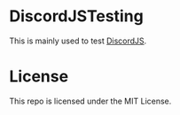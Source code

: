 # DiscordJSTesting
This is mainly used to test [DiscordJS](https://github.com/discordjs/discord.js).

# License
This repo is licensed under the MIT License.
